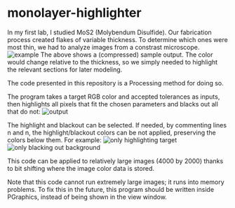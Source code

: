 # monolayer-highlighter

In my first lab, I studied MoS2 (Molybendum Disulfide). Our fabrication process created flakes of variable thickness. To determine which ones were most thin, we had to analyze images from a constrast microscope.
![example](http://i.imgur.com/tJCGvRs.jpg)
The above shows a (compressed) sample output. The color would change relative to the thickness, so we simply needed to highlight the relevant sections for later modeling.

The code presented in this repository is a Processing method for doing so.

The program takes a target RGB color and accepted tolerances as inputs, then highlights all pixels that fit the chosen parameters and blacks out all that do not:
![output](http://i.imgur.com/CKpkzH3.jpg)

The highlight and blackout can be selected. If needed, by commenting lines n and n, the highlight/blackout colors can be not applied, preserving the colors below them. For example:
![only highlighting target](http://i.imgur.com/k0TjECz.jpg)
![only blacking out background](http://i.imgur.com/uiuRLb8.jpg)

This code can be applied to relatively large images (4000 by 2000) thanks to bit shifting where the image color data is stored.

Note that this code cannot run extremely large images; it runs into memory problems. To fix this in the future, this program should be written inside PGraphics, instead of being shown in the view window.
